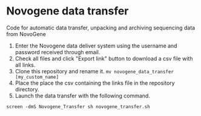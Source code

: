 # Novogene data transfer

Code for automatic data transfer, unpacking and archiving sequencing data from NovoGene

1. Enter the Novogene data deliver system using the username and password received through email.
2. Check all files and click "Export link" button to download a csv file with all links.
3. Clone this repository and rename it. `mv novogene_data_transfer [my_custom_name]`
4. Place the place the csv containing the links file in the repository directory.
5. Launch the data transfer with the following command.

```
screen -dmS Novogene_Transfer sh novogene_transfer.sh
```
